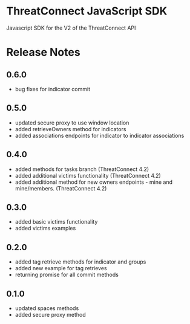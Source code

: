 # ThreatConnect JavaScript SDK
Javascript SDK for the V2 of the ThreatConnect API

# Release Notes

## 0.6.0
* bug fixes for indicator commit

## 0.5.0
* updated secure proxy to use window location
* added retrieveOwners method for indicators
* added associations endpoints for indicator to indicator associations

## 0.4.0
* added methods for tasks branch (ThreatConnect 4.2)
* added additional victims functionality (ThreatConnect 4.2)
* added additional method for new owners endpoints - mine and mine/members.  (ThreatConnect 4.2)

## 0.3.0
* added basic victims functionality
* added victims examples

## 0.2.0
* added tag retrieve methods for indicator and groups
* added new example for tag retrieves
* returning promise for all commit methods

## 0.1.0
* updated spaces methods
* added secure proxy method

